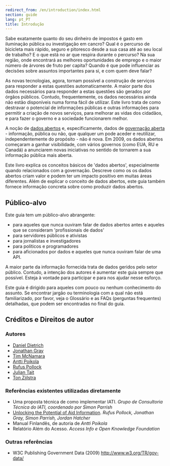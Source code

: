 ```yaml
---
redirect_from: /en/introduction/index.html
section: guide
lang: pt_PT
title: Introdução
---
```


Sabe exatamente quanto do seu dinheiro de impostos é gasto em iluminação pública ou investigação em cancro? Qual é o percurso de bicicleta mais rápido, seguro e pitoresco desde a sua casa até ao seu local de trabalho? E o que está no ar que respira durante o percurso? Na sua região, onde encontrará as melhores oportunidades de emprego e o maior número de árvores de fruto per capita? Quando é que pode influenciar as decisões sobre assuntos importantes para si, e com quem deve falar?

As novas tecnologias, agora, tornam possível a construção de serviços para responder a estas questões automaticamente. A maior parte dos dados necessários para responder a estas questões são gerados por órgãos públicos. Contudo, frequentemente, os dados necessários ainda não estão disponíveis numa forma fácil de utilizar. Este livro trata de como destravar o potencial de informações públicas e outras informações para permitir a criação de novos serviços, para melhorar as vidas dos cidadãos, e para fazer o governo e a sociedade funcionarem melhor.

A noção de [dados abertos](/glossary/en/terms/open-data/) e, especificamente, dados de [governação aberta](/glossary/en/terms/open-government/) - informação, pública ou não, que qualquer um pode aceder e reutilizar, independentemente do propósito - não é nova. Em 2009, os dados abertos começaram a ganhar visibilidade, com vários governos (como EUA, RU e Canadá) a anunciarem novas iniciativas no sentido de tornarem a sua informação pública mais aberta.

Este livro explica os conceitos básicos de 'dados abertos', especialmente quando relacionados com a governação. Descreve como os os dados abertos criam valor e podem ter um impacto positivo em muitas áreas diferentes. Além de explicar o conceito de dados abertos, este guia também fornece informação concreta sobre como produzir dados abertos.

## Público-alvo

Este guia tem um público-alvo abrangente:

-   para aqueles que nunca ouviram falar de dados abertos antes e aqueles que se consideram 'profissionais de dados'
-   para servidores públicos e ativistas
-   para jornalistas e investigadores
-   para políticos e programadores
-   para aficionados por dados e aqueles que nunca ouviram falar de uma API.

A maior parte da informação fornecida trata de dados geridos pelo setor público. Contudo, a intenção dos autores é aumentar este guia sempre que possível. Esteja à vontade para participar e para nos ajudar nesse esforço.

Este guia é dirigido para aqueles com pouco ou nenhum conhecimento do assunto. Se encontrar jargão ou terminologia com a qual não está familiarizado, por favor, veja o Glossário e as FAQs (perguntas frequentes) detalhadas, que podem ser encontradas no final do guia.

## Créditos e Direitos de autor

### Autores

-   [Daniel Dietrich](http://ddie.me/)
-   [Jonathan Gray](http://jonathangray.org/)
-   [Tim McNamara](http://timmcnamara.co.nz)
-   [Antti Poikola](http://apoikola.wordpress.com/)
-   [Rufus Pollock](http://rufuspollock.org/)
-   [Julian Tait](http://www.littlestar.tv/)
-   [Ton Zijlstra](http://www.zylstra.org/)

### Referências existentes utilizadas diretamente

-   Uma proposta técnica de como implementar IATI. *Grupo de Consultoria Técnica do IATI, coordenado por Simon Parrish*
-   [Unlocking the Potential of Aid Information](http://www.unlockingaid.info/). *Rufus Pollock, Jonathan Gray, Simon Parrish, Jordan Hatcher*
-   Manual Finlandês, de autoria de *Antti Poikola*
-   Relatório Além do Acesso. *Access Info e Open Knowledge Foundation*

### Outras referências

-   W3C Publishing Government Data (2009) <http://www.w3.org/TR/gov-data/>
